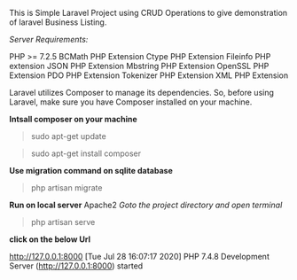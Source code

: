 This is Simple Laravel Project using CRUD Operations to give demonstration of laravel Business Listing.

*Server Requirements:*

PHP >= 7.2.5
BCMath PHP Extension
Ctype PHP Extension
Fileinfo PHP extension
JSON PHP Extension
Mbstring PHP Extension
OpenSSL PHP Extension
PDO PHP Extension
Tokenizer PHP Extension
XML PHP Extension


Laravel utilizes Composer to manage its dependencies. So, before using Laravel, make sure you have Composer installed on your machine.

 **Intsall composer on your machine**
 > sudo apt-get update
 
 > sudo apt-get install composer

**Use migration command on sqlite database**
> php artisan migrate


**Run on local server** Apache2
*Goto the project directory and open terminal*
> php artisan serve

**click on the below Url**

http://127.0.0.1:8000
[Tue Jul 28 16:07:17 2020] PHP 7.4.8 Development Server (http://127.0.0.1:8000) started



